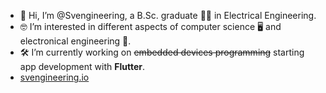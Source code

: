 - 👋 Hi, I’m @Svengineering, a B.Sc. graduate :man_student: in Electrical Engineering.
- :nerd_face: I’m interested in different aspects of computer science 🖥️ and electronical engineering 🔌.
- :hammer_and_wrench: I’m currently working on ~~embedded devices programming~~ starting app development with **Flutter**.
- [svengineering.io](https://svengineering.io)

<!---
Svengineering/Svengineering is a ✨ special ✨ repository because its `README.md` (this file) appears on your GitHub profile.
You can click the Preview link to take a look at your changes.
--->
